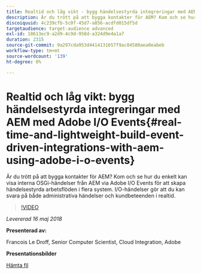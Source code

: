 ```yaml
---
title: Realtid och låg vikt - bygg händelsestyrda integreringar med AEM med Adobe I/O Events
description: Är du trött på att bygga kontakter för AEM? Kom och se hur du enkelt kan visa interna OSGi-händelser från AEM via Adobe I/O Events för att skapa händelsestyrda arbetsflöden i flera system. I/O-händelser gör att du kan svara på både administrativa händelser och kundbeteenden i realtid.
discoiquuid: 4c239cfb-5c0f-45d7-a856-acdfd015df5d
targetaudience: target-audience advanced
exl-id: 18613ec9-a2d9-4c9d-958d-a324d9e4a1a7
duration: 2315
source-git-commit: 9a297cda953d4414131657f9ac84580aea0eabeb
workflow-type: tm+mt
source-wordcount: '139'
ht-degree: 0%

---
```


# Realtid och låg vikt: bygg händelsestyrda integreringar med AEM med Adobe I/O Events{#real-time-and-lightweight-build-event-driven-integrations-with-aem-using-adobe-i-o-events}

Är du trött på att bygga kontakter för AEM? Kom och se hur du enkelt kan visa interna OSGi-händelser från AEM via Adobe I/O Events för att skapa händelsestyrda arbetsflöden i flera system. I/O-händelser gör att du kan svara på både administrativa händelser och kundbeteenden i realtid.

>[!VIDEO](https://video.tv.adobe.com/v/22501/?quality=9)

*Levererad 16 maj 2018*

**Presenterad av:**

Francois Le Droff, Senior Computer Scientist, Cloud Integration, Adobe

**Presentationsbilder**

[Hämta fil](assets/gem-2018-05-aem-events.pdf)

<!--
[Get back to the Overview](https://helpx.adobe.com/se/experience-manager/kt/eseminars/gems/aem-index.html)
-->
